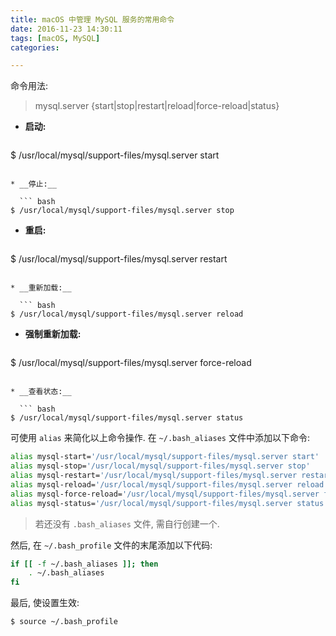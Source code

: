 ```yaml
---
title: macOS 中管理 MySQL 服务的常用命令 
date: 2016-11-23 14:30:11
tags: [macOS, MySQL]
categories:

---
```


命令用法:  
> mysql.server  {start|stop|restart|reload|force-reload|status}

* __启动:__

  ``` bash
$ /usr/local/mysql/support-files/mysql.server start
```

* __停止:__

  ``` bash
$ /usr/local/mysql/support-files/mysql.server stop
```

<!-- more -->

* __重启:__

  ``` bash
$ /usr/local/mysql/support-files/mysql.server restart
```

* __重新加载:__

  ``` bash
$ /usr/local/mysql/support-files/mysql.server reload
```

* __强制重新加载:__

  ``` bash
$ /usr/local/mysql/support-files/mysql.server force-reload
```

* __查看状态:__

  ``` bash
$ /usr/local/mysql/support-files/mysql.server status
```

可使用 `alias` 来简化以上命令操作. 在 `~/.bash_aliases` 文件中添加以下命令:

``` bash
alias mysql-start='/usr/local/mysql/support-files/mysql.server start'
alias mysql-stop='/usr/local/mysql/support-files/mysql.server stop'
alias mysql-restart='/usr/local/mysql/support-files/mysql.server restart'
alias mysql-reload='/usr/local/mysql/support-files/mysql.server reload'
alias mysql-force-reload='/usr/local/mysql/support-files/mysql.server force-reload'
alias mysql-status='/usr/local/mysql/support-files/mysql.server status'
```

> 若还没有 `.bash_aliases` 文件, 需自行创建一个.

然后, 在 `~/.bash_profile` 文件的末尾添加以下代码:

``` bash
if [[ -f ~/.bash_aliases ]]; then
    . ~/.bash_aliases
fi
```

最后, 使设置生效:

``` bash
$ source ~/.bash_profile
```